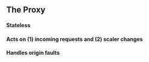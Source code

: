 ## The Proxy

#### Stateless
#### Acts on (1) incoming requests and (2) scaler changes
#### Handles origin faults
